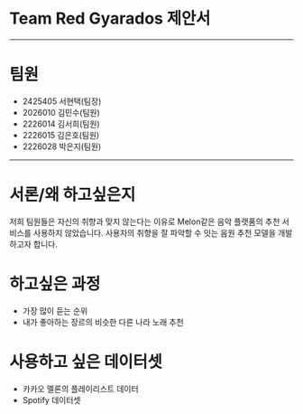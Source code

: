# Team Red Gyarados 제안서
---
# 팀원
* 2425405 서현택(팀장)
* 2026010 김민수(팀원)
* 2226014 김서희(팀원)
* 2226015 김은호(팀원)
* 2226028 박은지(팀원)
---
# 서론/왜 하고싶은지
저희 팀원들은 자신의 취향과 맞지 않는다는 이유로 Melon같은 음악 플랫품의 추천 서비스를 사용하지 않았습니다.
사용자의 취향을 잘 파악할 수 잇는 음원 추천 모델을 개발하고자 합니다.
# 하고싶은 과정
* 가장 많이 듣는 순위
* 내가 좋아하는 장르의 비슷한 다른 나라 노래 추천
# 사용하고 싶은 데이터셋
* 카카오 멜론의 플레이리스트 데이터
* Spotify 데이터셋
